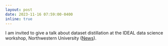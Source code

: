 ```yaml
---
layout: post
date: 2023-11-16 07:59:00-0400
inline: true
---
```


I am invited to give a talk about dataset distillation at the IDEAL data science workshop, Northwestern University ([News](https://www.ideal-institute.org/2023/08/31/new-perspectives-on-data-science-with-imperfect-data/)).    
